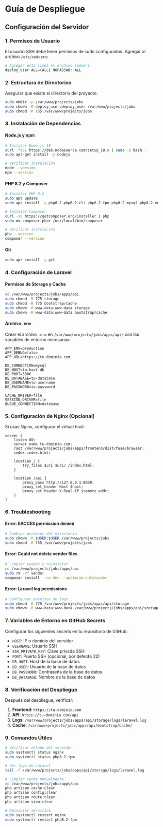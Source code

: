 # Guía de Despliegue

## Configuración del Servidor

### 1. Permisos de Usuario

El usuario SSH debe tener permisos de sudo configurados. Agregar al archivo `/etc/sudoers`:

```bash
# Agregar esta línea al archivo sudoers
deploy_user ALL=(ALL) NOPASSWD: ALL
```

### 2. Estructura de Directorios

Asegurar que existe el directorio del proyecto:

```bash
sudo mkdir -p /var/www/projects/jobs
sudo chown -R deploy_user:deploy_user /var/www/projects/jobs
sudo chmod -R 755 /var/www/projects/jobs
```

### 3. Instalación de Dependencias

#### Node.js y npm
```bash
# Instalar Node.js 18
curl -fsSL https://deb.nodesource.com/setup_18.x | sudo -E bash -
sudo apt-get install -y nodejs

# Verificar instalación
node --version
npm --version
```

#### PHP 8.2 y Composer
```bash
# Instalar PHP 8.2
sudo apt update
sudo apt install -y php8.2 php8.2-cli php8.2-fpm php8.2-mysql php8.2-xml php8.2-mbstring php8.2-curl php8.2-zip

# Instalar Composer
curl -sS https://getcomposer.org/installer | php
sudo mv composer.phar /usr/local/bin/composer

# Verificar instalación
php --version
composer --version
```

#### Git
```bash
sudo apt install -y git
```

### 4. Configuración de Laravel

#### Permisos de Storage y Cache
```bash
cd /var/www/projects/jobs/apps/api
sudo chmod -R 775 storage
sudo chmod -R 775 bootstrap/cache
sudo chown -R www-data:www-data storage
sudo chown -R www-data:www-data bootstrap/cache
```

#### Archivo .env
Crear el archivo `.env` en `/var/www/projects/jobs/apps/api/` con las variables de entorno necesarias:

```env
APP_ENV=production
APP_DEBUG=false
APP_URL=https://tu-dominio.com

DB_CONNECTION=mysql
DB_HOST=tu-host-db
DB_PORT=3306
DB_DATABASE=tu-database
DB_USERNAME=tu-username
DB_PASSWORD=tu-password

CACHE_DRIVER=file
SESSION_DRIVER=file
QUEUE_CONNECTION=database
```

### 5. Configuración de Nginx (Opcional)

Si usas Nginx, configurar el virtual host:

```nginx
server {
    listen 80;
    server_name tu-dominio.com;
    root /var/www/projects/jobs/apps/frontend/dist/fuse/browser;
    index index.html;

    location / {
        try_files $uri $uri/ /index.html;
    }

    location /api {
        proxy_pass http://127.0.0.1:8000;
        proxy_set_header Host $host;
        proxy_set_header X-Real-IP $remote_addr;
    }
}
```

### 6. Troubleshooting

#### Error: EACCES permission denied
```bash
# Cambiar permisos del directorio
sudo chown -R $USER:$USER /var/www/projects/jobs
sudo chmod -R 755 /var/www/projects/jobs
```

#### Error: Could not delete vendor files
```bash
# Limpiar vendor y reinstalar
cd /var/www/projects/jobs/apps/api
sudo rm -rf vendor
composer install --no-dev --optimize-autoloader
```

#### Error: Laravel log permissions
```bash
# Configurar permisos de logs
sudo chmod -R 775 /var/www/projects/jobs/apps/api/storage
sudo chown -R www-data:www-data /var/www/projects/jobs/apps/api/storage
```

### 7. Variables de Entorno en GitHub Secrets

Configurar los siguientes secrets en tu repositorio de GitHub:

- `HOST`: IP o dominio del servidor
- `USERNAME`: Usuario SSH
- `SSH_PRIVATE_KEY`: Clave privada SSH
- `PORT`: Puerto SSH (opcional, por defecto 22)
- `DB_HOST`: Host de la base de datos
- `DB_USER`: Usuario de la base de datos
- `DB_PASSWORD`: Contraseña de la base de datos
- `DB_DATABASE`: Nombre de la base de datos

### 8. Verificación del Despliegue

Después del despliegue, verificar:

1. **Frontend**: `https://tu-dominio.com`
2. **API**: `https://tu-dominio.com/api`
3. **Logs**: `/var/www/projects/jobs/apps/api/storage/logs/laravel.log`
4. **Cache**: `/var/www/projects/jobs/apps/api/bootstrap/cache/`

### 9. Comandos Útiles

```bash
# Verificar estado del servidor
sudo systemctl status nginx
sudo systemctl status php8.2-fpm

# Ver logs de Laravel
tail -f /var/www/projects/jobs/apps/api/storage/logs/laravel.log

# Limpiar cache manualmente
cd /var/www/projects/jobs/apps/api
php artisan cache:clear
php artisan config:clear
php artisan route:clear
php artisan view:clear

# Reiniciar servicios
sudo systemctl restart nginx
sudo systemctl restart php8.2-fpm
``` 